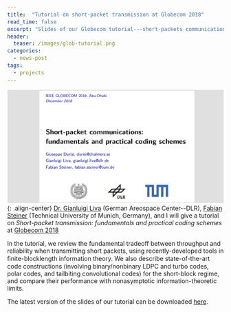 ```yaml
--- 
title:  "Tutorial on short-packet transmission at Globecom 2018"
read_time: false
excerpt: "Slides of our Globecom tutorial---short-packets communications: fundamentals and practical coding schemes"
header:
  teaser: /images/glob-tutorial.png
categories: 
  - news-post
tags:
  - projects
---
```



![image-left](/images/glob-tutorial.png){: .align-center}
[Dr. Gianluigi Liva](http://www.wirelesscoding.org) (German Areospace Center--DLR), [Fabian Steiner](https://www.lnt.ei.tum.de/en/people/doctoral-researchers/steiner/) (Technical University of Munich, Germany), and I will give a tutorial on *Short-packet transmission: fundamentals and practical coding schemes* at [Globecom 2018](http://globecom2018.ieee-globecom.org)

In the tutorial, we review the fundamental tradeoff between throughput and reliability when transmitting short packets, using recently-developed tools in ﬁnite-blocklength information theory. We also describe state-of-the-art code constructions (involving binary/nonbinary LDPC and turbo codes, polar codes, and tailbiting convolutional codes) for the short-block regime, and compare their performance with nonasymptotic information-theoretic limits.

The latest version of the slides of our tutorial can be downloaded [here](/files/2018/Globecom_Tutorial_2018.pdf). 
